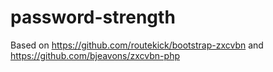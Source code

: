 # password-strength

Based on https://github.com/routekick/bootstrap-zxcvbn and https://github.com/bjeavons/zxcvbn-php
